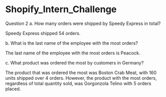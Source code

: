 # Shopify_Intern_Challenge



Question 2
 a.	How many orders were shipped by Speedy Express in total?

Speedy Express shipped 54 orders.

b.	What is the last name of the employee with the most orders?

The last name of the employee with the most orders is Peacock.

c.	What product was ordered the most by customers in Germany?

The product that was ordered the most was Boston Crab Meat, with 160 units shipped over 4 orders. However, the product with the most orders, regardless of total quantity sold, was Gorgonzola Telino with 5 orders placed.
